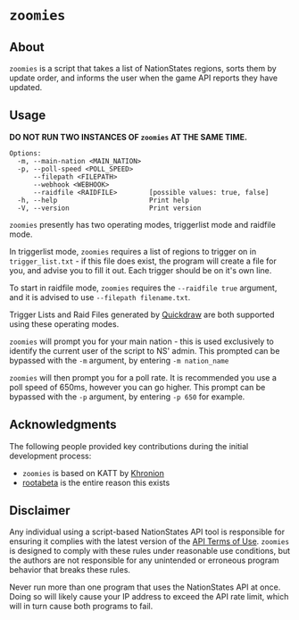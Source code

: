 # `zoomies`
## About

`zoomies` is a script that takes a list of NationStates regions, sorts them by update order, and informs the user when
the game API reports they have updated.

## Usage

**DO NOT RUN TWO INSTANCES OF `zoomies` AT THE SAME TIME.**

```
Options:
  -m, --main-nation <MAIN_NATION>  
  -p, --poll-speed <POLL_SPEED>    
      --filepath <FILEPATH>        
      --webhook <WEBHOOK>          
      --raidfile <RAIDFILE>        [possible values: true, false]
  -h, --help                       Print help
  -V, --version                    Print version
```

`zoomies` presently has two operating modes, triggerlist mode and raidfile mode.

In triggerlist mode, `zoomies` requires a list of regions to trigger on in `trigger_list.txt` - if this file does exist, the program will create a file for you, and advise you to fill it out.
Each trigger should be on it's own line.

To start in raidfile mode, `zoomies` requires the `--raidfile true` argument, and it is advised to use `--filepath filename.txt`.

Trigger Lists and Raid Files generated by [Quickdraw](https://aptenodyte.github.io/Quickdraw/) are both supported using these operating modes.

`zoomies` will prompt you for your main nation - this is used exclusively to identify the current user of the script to NS' admin.
This prompted can be bypassed with the `-m` argument, by entering `-m nation_name`

`zoomies` will then prompt you for a poll rate. It is recommended you use a poll speed of 650ms, however you can go higher.
This prompt can be bypassed with the `-p` argument, by entering `-p 650` for example.

## Acknowledgments

The following people provided key contributions during the initial development process:

* `zoomies` is based on KATT by [Khronion](https://github.com/Khronion)
* [rootabeta](https://github.com/rootabeta) is the entire reason this exists

## Disclaimer

Any individual using a script-based NationStates API tool is responsible for ensuring it complies with the latest version of the [API Terms of Use](https://www.nationstates.net/pages/api.html#terms). `zoomies` is designed to comply with these rules under reasonable use conditions, but the authors are not responsible for any unintended or erroneous program behavior that breaks these rules.

Never run more than one program that uses the NationStates API at once. Doing so will likely cause your IP address to exceed the API rate limit, which will in turn cause both programs to fail.
